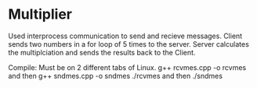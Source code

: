 # Multiplier

Used interprocess communication to send and recieve messages. Client sends two numbers in a for loop of 5 times to the server. Server calculates the multiplciation and sends the results back to the Client. 

Compile:
Must be on 2 different tabs of Linux.
g++ rcvmes.cpp -o rcvmes and then g++ sndmes.cpp -o sndmes
./rcvmes and then ./sndmes
